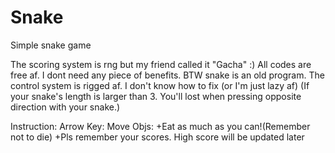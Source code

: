 # Snake
Simple snake game

The scoring system is rng but my friend called it "Gacha" :)
All codes are free af.
I dont need any piece of benefits. BTW snake is an old program.
The control system is rigged af. I don't know how to fix (or I'm just lazy af)
(If your snake's length is larger than 3. You'll lost when pressing opposite direction with your snake.)

Instruction:
Arrow Key: Move
Objs: +Eat as much as you can!(Remember not to die)
      +Pls remember your scores. High score will be updated later

